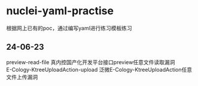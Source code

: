 # nuclei-yaml-practise
根据网上已有的poc，通过编写yaml进行练习模板练习

## 24-06-23
preview-read-file 真内控国产化开发平台接口preview任意文件读取漏洞  
E-Cology-KtreeUploadAction-upload 泛微E-Cology-KtreeUploadAction任意文件上传漏洞
